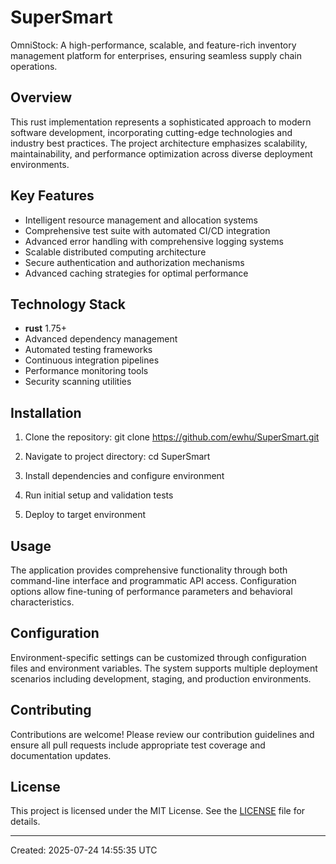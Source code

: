 <!-- fallback_SuperSmart_20250724145535_65765 -->

# SuperSmart

OmniStock: A high-performance, scalable, and feature-rich inventory management platform for enterprises, ensuring seamless supply chain operations.

## Overview

This rust implementation represents a sophisticated approach to modern software development, incorporating cutting-edge technologies and industry best practices. The project architecture emphasizes scalability, maintainability, and performance optimization across diverse deployment environments.

## Key Features

- Intelligent resource management and allocation systems
- Comprehensive test suite with automated CI/CD integration
- Advanced error handling with comprehensive logging systems
- Scalable distributed computing architecture
- Secure authentication and authorization mechanisms
- Advanced caching strategies for optimal performance

## Technology Stack

- **rust** 1.75+
- Advanced dependency management
- Automated testing frameworks
- Continuous integration pipelines
- Performance monitoring tools
- Security scanning utilities

## Installation

1. Clone the repository:
   git clone https://github.com/ewhu/SuperSmart.git

2. Navigate to project directory:
   cd SuperSmart

3. Install dependencies and configure environment

4. Run initial setup and validation tests

5. Deploy to target environment

## Usage

The application provides comprehensive functionality through both command-line interface and programmatic API access. Configuration options allow fine-tuning of performance parameters and behavioral characteristics.

## Configuration

Environment-specific settings can be customized through configuration files and environment variables. The system supports multiple deployment scenarios including development, staging, and production environments.

## Contributing

Contributions are welcome! Please review our contribution guidelines and ensure all pull requests include appropriate test coverage and documentation updates.

## License

This project is licensed under the MIT License. See the [LICENSE](https://github.com/ewhu/SuperSmart/blob/main/LICENSE) file for details.

---
Created: 2025-07-24 14:55:35 UTC
